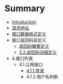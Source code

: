 # Summary

* [Introduction](README.md)
* [请求地址](chapter1.md)
* [接口数据格式定义](chapter2.md)
* 接口返回码自定义
   * [返回码概要定义](chapter3/section1.md)
   * [3.2.返回码详细定义](chapter3/section2.md)
* 4.接口列表
   * 4.1.公用接口
       * [4.1.1.登录](411deng_lu.md)
       * 4.1.2.用户名判断

